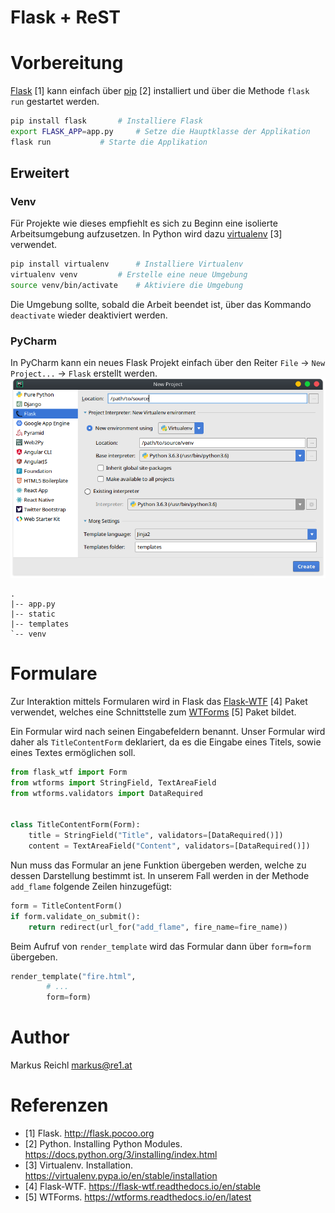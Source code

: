 Flask + ReST
============
# Vorbereitung
[Flask] [1] kann einfach über [pip] [2] installiert und über die Methode `flask run` gestartet werden.

~~~ sh
pip install flask 		# Installiere Flask
export FLASK_APP=app.py 	# Setze die Hauptklasse der Applikation
flask run 			# Starte die Applikation
~~~

## Erweitert
### Venv
Für Projekte wie dieses empfiehlt es sich zu Beginn eine isolierte Arbeitsumgebung aufzusetzen. In Python wird dazu [virtualenv] [3] verwendet.
~~~ sh
pip install virtualenv 		# Installiere Virtualenv
virtualenv venv 		# Erstelle eine neue Umgebung
source venv/bin/activate 	# Aktiviere die Umgebung
~~~
Die Umgebung sollte, sobald die Arbeit beendet ist, über das Kommando `deactivate` wieder deaktiviert werden.

### PyCharm
In PyCharm kann ein neues Flask Projekt einfach über den Reiter `File` → `New Project...` → `Flask` erstellt werden.
![Neues Projekt](img/new-light.png)

~~~
.
|-- app.py
|-- static
|-- templates
`-- venv
~~~

# Formulare
Zur Interaktion mittels Formularen wird in Flask das [Flask-WTF] [4] Paket verwendet, welches eine Schnittstelle zum [WTForms] [5]  Paket bildet.

Ein Formular wird nach seinen Eingabefeldern benannt. Unser Formular wird daher als `TitleContentForm` deklariert, da es die Eingabe eines Titels, sowie eines Textes ermöglichen soll.

```python
from flask_wtf import Form
from wtforms import StringField, TextAreaField
from wtforms.validators import DataRequired


class TitleContentForm(Form):
    title = StringField("Title", validators=[DataRequired()])
    content = TextAreaField("Content", validators=[DataRequired()])
```

Nun muss das Formular an jene Funktion übergeben werden, welche zu dessen Darstellung bestimmt ist. In unserem Fall werden in der Methode `add_flame` folgende Zeilen hinzugefügt:

~~~python
form = TitleContentForm()
if form.validate_on_submit():
	return redirect(url_for("add_flame", fire_name=fire_name))
~~~

Beim Aufruf von `render_template` wird das Formular dann über `form=form` übergeben.
~~~python
render_template("fire.html",
		# ...
		form=form)
~~~

# Author
Markus Reichl <markus@re1.at>

# Referenzen 
- [1] Flask. http://flask.pocoo.org
- [2] Python. Installing Python Modules. https://docs.python.org/3/installing/index.html
- [3] Virtualenv. Installation. https://virtualenv.pypa.io/en/stable/installation
- [4] Flask-WTF. https://flask-wtf.readthedocs.io/en/stable
- [5] WTForms. https://wtforms.readthedocs.io/en/latest

[flask]: http://flask.pocoo.org
[pip]: https://docs.python.org/3/installing/index.html
[virtualenv]: https://virtualenv.pypa.io/en/stable/installation
[flask-wtf]: https://flask-wtf.readthedocs.io/en/stable
[wtforms]: https://wtforms.readthedocs.io/en/latest
